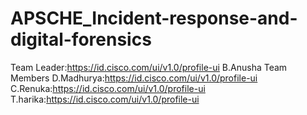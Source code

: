 # APSCHE_Incident-response-and-digital-forensics
Team Leader:https://id.cisco.com/ui/v1.0/profile-ui
B.Anusha
Team Members
D.Madhurya:https://id.cisco.com/ui/v1.0/profile-ui
C.Renuka:https://id.cisco.com/ui/v1.0/profile-ui
T.harika:https://id.cisco.com/ui/v1.0/profile-ui
